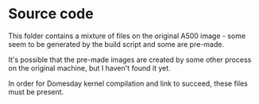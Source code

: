 # Source code
This folder contains a mixture of files on the original A500 image - some seem to be generated by the build script and some are pre-made.

It's possible that the pre-made images are created by some other process on the original machine, but I haven't found it yet.

In order for Domesday kernel compilation and link to succeed, these files must be present.


